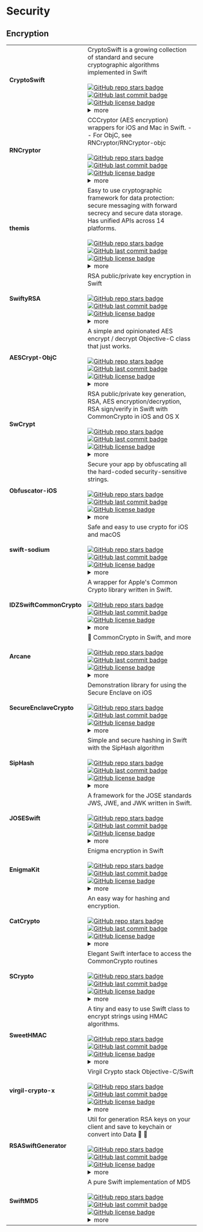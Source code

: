 # Security

## Encryption

| | |
| :- | :- |
| **CryptoSwift** | CryptoSwift is a growing collection of standard and secure cryptographic algorithms implemented in Swift <br><br> [![GitHub repo stars badge](https://img.shields.io/github/stars/krzyzanowskim/CryptoSwift?style=flat)](https://github.com/krzyzanowskim/CryptoSwift) [![GitHub last commit badge](https://img.shields.io/github/last-commit/krzyzanowskim/CryptoSwift?style=flat)](https://github.com/krzyzanowskim/CryptoSwift) [![GitHub license badge](https://img.shields.io/github/license/krzyzanowskim/CryptoSwift?style=flat)](https://github.com/krzyzanowskim/CryptoSwift) <br><details><summary>more</summary>[![Pods compatible badge](https://img.shields.io/badge/CocoaPods-compatible-green.svg?style=flat)](https://github.com/CocoaPods/CocoaPods) ![Pods version badge](https://img.shields.io/cocoapods/v/CryptoSwift) ![Pods language badge](https://img.shields.io/badge/Lang-Swift_%205.6%2B%20-orange.svg?style=flat) ![Pods platform badge](https://img.shields.io/badge/Platforms-%20ios%2011.0%2B%20%7C%20tvos%2011.0%2B%20%7C%20osx%2010.13%2B%20%7C%20watchos%204.0%2B%20-red.svg?style=flat)<br><br>[![SPM compatible](https://img.shields.io/badge/SPM-compatible-green.svg?style=flat)](https://github.com/apple/swift-package-manager) ![SPM language badge](https://img.shields.io/badge/Lang-Swift_%205%2B%20-orange.svg?style=flat)<br><br>[![Carthage compatible](https://img.shields.io/badge/Carthage-compatible-green.svg?style=flat)](https://github.com/Carthage/Carthage)<br><br>![GitHub release version badge](https://img.shields.io/github/v/release/krzyzanowskim/CryptoSwift?style=flat)<br>![GitHub issues badge](https://img.shields.io/github/issues/krzyzanowskim/CryptoSwift?style=flat) ![GitHub pull requests badge](https://img.shields.io/github/issues-pr/krzyzanowskim/CryptoSwift?style=flat) ![GitHub code size in bytes badge](https://img.shields.io/github/languages/code-size/krzyzanowskim/CryptoSwift?style=flat)</details> |
| **RNCryptor** | CCCryptor (AES encryption) wrappers for iOS and Mac in Swift. -- For ObjC, see RNCryptor/RNCryptor-objc <br><br> [![GitHub repo stars badge](https://img.shields.io/github/stars/RNCryptor/RNCryptor?style=flat)](https://github.com/RNCryptor/RNCryptor) [![GitHub last commit badge](https://img.shields.io/github/last-commit/RNCryptor/RNCryptor?style=flat)](https://github.com/RNCryptor/RNCryptor) [![GitHub license badge](https://img.shields.io/github/license/RNCryptor/RNCryptor?style=flat)](https://github.com/RNCryptor/RNCryptor) <br><details><summary>more</summary>[![Pods compatible badge](https://img.shields.io/badge/CocoaPods-compatible-green.svg?style=flat)](https://github.com/CocoaPods/CocoaPods) ![Pods version badge](https://img.shields.io/cocoapods/v/RNCryptor) ![Pods language badge](https://img.shields.io/badge/Lang-Swift_%205.0%2B%20-orange.svg?style=flat) ![Pods platform badge](https://img.shields.io/badge/Platforms-%20ios%2011.0%2B%20%7C%20tvos%2011.0%2B%20%7C%20osx%2010.13%2B%20%7C%20watchos%204.0%2B%20-red.svg?style=flat)<br><br>[![SPM compatible](https://img.shields.io/badge/SPM-compatible-green.svg?style=flat)](https://github.com/apple/swift-package-manager)<br><br>[![Carthage compatible](https://img.shields.io/badge/Carthage-compatible-green.svg?style=flat)](https://github.com/Carthage/Carthage)<br><br>![GitHub release version badge](https://img.shields.io/github/v/release/RNCryptor/RNCryptor?style=flat)<br>![Language badge](https://img.shields.io/badge/Lang-Swift_%20%5B%275.0%5Cn%27%5D%20-red.svg?style=flat)<br>![GitHub issues badge](https://img.shields.io/github/issues/RNCryptor/RNCryptor?style=flat) ![GitHub pull requests badge](https://img.shields.io/github/issues-pr/RNCryptor/RNCryptor?style=flat) ![GitHub code size in bytes badge](https://img.shields.io/github/languages/code-size/RNCryptor/RNCryptor?style=flat)</details> |
| **themis** | Easy to use cryptographic framework for data protection: secure messaging with forward secrecy and secure data storage. Has unified APIs across 14 platforms. <br><br> [![GitHub repo stars badge](https://img.shields.io/github/stars/cossacklabs/themis?style=flat)](https://github.com/cossacklabs/themis) [![GitHub last commit badge](https://img.shields.io/github/last-commit/cossacklabs/themis?style=flat)](https://github.com/cossacklabs/themis) [![GitHub license badge](https://img.shields.io/github/license/cossacklabs/themis?style=flat)](https://github.com/cossacklabs/themis) <br><details><summary>more</summary>[![Pods compatible badge](https://img.shields.io/badge/CocoaPods-compatible-green.svg?style=flat)](https://github.com/CocoaPods/CocoaPods) ![Pods version badge](https://img.shields.io/cocoapods/v/themis) ![Pods platform badge](https://img.shields.io/badge/Platforms-%20ios%2010.0%2B%20%7C%20osx%2010.11%2B%20-red.svg?style=flat)<br><br>[![SPM compatible](https://img.shields.io/badge/SPM-compatible-green.svg?style=flat)](https://github.com/apple/swift-package-manager)<br><br>![GitHub release version badge](https://img.shields.io/github/v/release/cossacklabs/themis?style=flat)<br>![GitHub issues badge](https://img.shields.io/github/issues/cossacklabs/themis?style=flat) ![GitHub pull requests badge](https://img.shields.io/github/issues-pr/cossacklabs/themis?style=flat) ![GitHub code size in bytes badge](https://img.shields.io/github/languages/code-size/cossacklabs/themis?style=flat)</details> |
| **SwiftyRSA** | RSA public/private key encryption in Swift <br><br> [![GitHub repo stars badge](https://img.shields.io/github/stars/TakeScoop/SwiftyRSA?style=flat)](https://github.com/TakeScoop/SwiftyRSA) [![GitHub last commit badge](https://img.shields.io/github/last-commit/TakeScoop/SwiftyRSA?style=flat)](https://github.com/TakeScoop/SwiftyRSA) [![GitHub license badge](https://img.shields.io/github/license/TakeScoop/SwiftyRSA?style=flat)](https://github.com/TakeScoop/SwiftyRSA) <br><details><summary>more</summary>[![Pods compatible badge](https://img.shields.io/badge/CocoaPods-compatible-green.svg?style=flat)](https://github.com/CocoaPods/CocoaPods) ![Pods version badge](https://img.shields.io/cocoapods/v/SwiftyRSA) ![Pods language badge](https://img.shields.io/badge/Lang-Swift_%205.0%2B%20-orange.svg?style=flat) ![Pods platform badge](https://img.shields.io/badge/Platforms-%20ios%2010.0%2B%20%7C%20tvos%2011.0%2B%20%7C%20watchos%204.3%2B%20-red.svg?style=flat)<br><br>[![SPM compatible](https://img.shields.io/badge/SPM-compatible-green.svg?style=flat)](https://github.com/apple/swift-package-manager)<br><br>[![Carthage compatible](https://img.shields.io/badge/Carthage-compatible-green.svg?style=flat)](https://github.com/Carthage/Carthage)<br><br>![GitHub release version badge](https://img.shields.io/github/v/release/TakeScoop/SwiftyRSA?style=flat)<br>![GitHub issues badge](https://img.shields.io/github/issues/TakeScoop/SwiftyRSA?style=flat) ![GitHub pull requests badge](https://img.shields.io/github/issues-pr/TakeScoop/SwiftyRSA?style=flat) ![GitHub code size in bytes badge](https://img.shields.io/github/languages/code-size/TakeScoop/SwiftyRSA?style=flat)</details> |
| **AESCrypt-ObjC** | A simple and opinionated AES encrypt / decrypt Objective-C class that just works. <br><br> [![GitHub repo stars badge](https://img.shields.io/github/stars/Gurpartap/AESCrypt-ObjC?style=flat)](https://github.com/Gurpartap/AESCrypt-ObjC) [![GitHub last commit badge](https://img.shields.io/github/last-commit/Gurpartap/AESCrypt-ObjC?style=flat)](https://github.com/Gurpartap/AESCrypt-ObjC) [![GitHub license badge](https://img.shields.io/github/license/Gurpartap/AESCrypt-ObjC?style=flat)](https://github.com/Gurpartap/AESCrypt-ObjC) <br><details><summary>more</summary>![GitHub release version badge](https://img.shields.io/github/v/release/Gurpartap/AESCrypt-ObjC?style=flat)<br>![GitHub issues badge](https://img.shields.io/github/issues/Gurpartap/AESCrypt-ObjC?style=flat) ![GitHub pull requests badge](https://img.shields.io/github/issues-pr/Gurpartap/AESCrypt-ObjC?style=flat) ![GitHub code size in bytes badge](https://img.shields.io/github/languages/code-size/Gurpartap/AESCrypt-ObjC?style=flat)</details> |
| **SwCrypt** | RSA public/private key generation, RSA, AES encryption/decryption, RSA sign/verify in Swift with CommonCrypto in iOS and OS X <br><br> [![GitHub repo stars badge](https://img.shields.io/github/stars/soyersoyer/SwCrypt?style=flat)](https://github.com/soyersoyer/SwCrypt) [![GitHub last commit badge](https://img.shields.io/github/last-commit/soyersoyer/SwCrypt?style=flat)](https://github.com/soyersoyer/SwCrypt) [![GitHub license badge](https://img.shields.io/github/license/soyersoyer/SwCrypt?style=flat)](https://github.com/soyersoyer/SwCrypt) <br><details><summary>more</summary>[![Pods compatible badge](https://img.shields.io/badge/CocoaPods-compatible-green.svg?style=flat)](https://github.com/CocoaPods/CocoaPods) ![Pods version badge](https://img.shields.io/cocoapods/v/SwCrypt) ![Pods language badge](https://img.shields.io/badge/Lang-Swift_%204.2%2B%20-orange.svg?style=flat) ![Pods platform badge](https://img.shields.io/badge/Platforms-%20ios%208.0%2B%20%7C%20tvos%2011.0%2B%20%7C%20osx%2010.12%2B%20%7C%20watchos%203.0%2B%20-red.svg?style=flat)<br><br>[![SPM compatible](https://img.shields.io/badge/SPM-compatible-green.svg?style=flat)](https://github.com/apple/swift-package-manager)<br><br>[![Carthage compatible](https://img.shields.io/badge/Carthage-compatible-green.svg?style=flat)](https://github.com/Carthage/Carthage)<br><br>![GitHub release version badge](https://img.shields.io/github/v/release/soyersoyer/SwCrypt?style=flat)<br>![GitHub issues badge](https://img.shields.io/github/issues/soyersoyer/SwCrypt?style=flat) ![GitHub pull requests badge](https://img.shields.io/github/issues-pr/soyersoyer/SwCrypt?style=flat) ![GitHub code size in bytes badge](https://img.shields.io/github/languages/code-size/soyersoyer/SwCrypt?style=flat)</details> |
| **Obfuscator-iOS** | Secure your app by obfuscating all the hard-coded security-sensitive strings. <br><br> [![GitHub repo stars badge](https://img.shields.io/github/stars/pjebs/Obfuscator-iOS?style=flat)](https://github.com/pjebs/Obfuscator-iOS) [![GitHub last commit badge](https://img.shields.io/github/last-commit/pjebs/Obfuscator-iOS?style=flat)](https://github.com/pjebs/Obfuscator-iOS) [![GitHub license badge](https://img.shields.io/github/license/pjebs/Obfuscator-iOS?style=flat)](https://github.com/pjebs/Obfuscator-iOS) <br><details><summary>more</summary>[![Pods compatible badge](https://img.shields.io/badge/CocoaPods-compatible-green.svg?style=flat)](https://github.com/CocoaPods/CocoaPods) ![Pods version badge](https://img.shields.io/cocoapods/v/Obfuscator-iOS)<br><br>[![SPM compatible](https://img.shields.io/badge/SPM-compatible-green.svg?style=flat)](https://github.com/apple/swift-package-manager)<br><br>![GitHub release version badge](https://img.shields.io/github/v/release/pjebs/Obfuscator-iOS?style=flat)<br>![GitHub issues badge](https://img.shields.io/github/issues/pjebs/Obfuscator-iOS?style=flat) ![GitHub pull requests badge](https://img.shields.io/github/issues-pr/pjebs/Obfuscator-iOS?style=flat) ![GitHub code size in bytes badge](https://img.shields.io/github/languages/code-size/pjebs/Obfuscator-iOS?style=flat)</details> |
| **swift-sodium** | Safe and easy to use crypto for iOS and macOS <br><br> [![GitHub repo stars badge](https://img.shields.io/github/stars/jedisct1/swift-sodium?style=flat)](https://github.com/jedisct1/swift-sodium) [![GitHub last commit badge](https://img.shields.io/github/last-commit/jedisct1/swift-sodium?style=flat)](https://github.com/jedisct1/swift-sodium) [![GitHub license badge](https://img.shields.io/github/license/jedisct1/swift-sodium?style=flat)](https://github.com/jedisct1/swift-sodium) <br><details><summary>more</summary>[![Pods compatible badge](https://img.shields.io/badge/CocoaPods-compatible-green.svg?style=flat)](https://github.com/CocoaPods/CocoaPods) ![Pods version badge](https://img.shields.io/cocoapods/v/swift-sodium) ![Pods language badge](https://img.shields.io/badge/Lang-Swift_%205.0%2B%20-orange.svg?style=flat) ![Pods platform badge](https://img.shields.io/badge/Platforms-%20ios%209.0%2B%20%7C%20osx%2010.11%2B%20%7C%20watchos%205.0%2B%20-red.svg?style=flat)<br><br>[![SPM compatible](https://img.shields.io/badge/SPM-compatible-green.svg?style=flat)](https://github.com/apple/swift-package-manager)<br><br>![GitHub release version badge](https://img.shields.io/github/v/release/jedisct1/swift-sodium?style=flat)<br>![GitHub issues badge](https://img.shields.io/github/issues/jedisct1/swift-sodium?style=flat) ![GitHub pull requests badge](https://img.shields.io/github/issues-pr/jedisct1/swift-sodium?style=flat) ![GitHub code size in bytes badge](https://img.shields.io/github/languages/code-size/jedisct1/swift-sodium?style=flat)</details> |
| **IDZSwiftCommonCrypto** | A wrapper for Apple's Common Crypto library written in Swift. <br><br> [![GitHub repo stars badge](https://img.shields.io/github/stars/iosdevzone/IDZSwiftCommonCrypto?style=flat)](https://github.com/iosdevzone/IDZSwiftCommonCrypto) [![GitHub last commit badge](https://img.shields.io/github/last-commit/iosdevzone/IDZSwiftCommonCrypto?style=flat)](https://github.com/iosdevzone/IDZSwiftCommonCrypto) [![GitHub license badge](https://img.shields.io/github/license/iosdevzone/IDZSwiftCommonCrypto?style=flat)](https://github.com/iosdevzone/IDZSwiftCommonCrypto) <br><details><summary>more</summary>[![Pods compatible badge](https://img.shields.io/badge/CocoaPods-compatible-green.svg?style=flat)](https://github.com/CocoaPods/CocoaPods) ![Pods version badge](https://img.shields.io/cocoapods/v/IDZSwiftCommonCrypto) ![Pods language badge](https://img.shields.io/badge/Lang-Swift_%205.0%2B%20-orange.svg?style=flat) ![Pods platform badge](https://img.shields.io/badge/Platforms-%20ios%2011.0%2B%20%7C%20tvos%2011.0%2B%20%7C%20osx%2010.13%2B%20%7C%20watchos%205.1%2B%20-red.svg?style=flat)<br><br>[![SPM compatible](https://img.shields.io/badge/SPM-compatible-green.svg?style=flat)](https://github.com/apple/swift-package-manager)<br><br>[![Carthage compatible](https://img.shields.io/badge/Carthage-compatible-green.svg?style=flat)](https://github.com/Carthage/Carthage)<br><br>![GitHub release version badge](https://img.shields.io/github/v/release/iosdevzone/IDZSwiftCommonCrypto?style=flat)<br>![Language badge](https://img.shields.io/badge/Lang-Swift_%20%5B%275.0%5Cn%27%5D%20-red.svg?style=flat)<br>![GitHub issues badge](https://img.shields.io/github/issues/iosdevzone/IDZSwiftCommonCrypto?style=flat) ![GitHub pull requests badge](https://img.shields.io/github/issues-pr/iosdevzone/IDZSwiftCommonCrypto?style=flat) ![GitHub code size in bytes badge](https://img.shields.io/github/languages/code-size/iosdevzone/IDZSwiftCommonCrypto?style=flat)</details> |
| **Arcane** | :trident: CommonCrypto in Swift, and more <br><br> [![GitHub repo stars badge](https://img.shields.io/github/stars/onmyway133/Arcane?style=flat)](https://github.com/onmyway133/Arcane) [![GitHub last commit badge](https://img.shields.io/github/last-commit/onmyway133/Arcane?style=flat)](https://github.com/onmyway133/Arcane) [![GitHub license badge](https://img.shields.io/github/license/onmyway133/Arcane?style=flat)](https://github.com/onmyway133/Arcane) <br><details><summary>more</summary>[![Pods compatible badge](https://img.shields.io/badge/CocoaPods-compatible-green.svg?style=flat)](https://github.com/CocoaPods/CocoaPods) ![Pods version badge](https://img.shields.io/cocoapods/v/Arcane) ![Pods language badge](https://img.shields.io/badge/Lang-Swift_%205.0%2B%20-orange.svg?style=flat) ![Pods platform badge](https://img.shields.io/badge/Platforms-%20ios%208.0%2B%20%7C%20tvos%209.2%2B%20%7C%20osx%2010.9%2B%20%7C%20watchos%203.0%2B%20-red.svg?style=flat)<br><br>[![SPM compatible](https://img.shields.io/badge/SPM-compatible-green.svg?style=flat)](https://github.com/apple/swift-package-manager)<br><br>[![Carthage compatible](https://img.shields.io/badge/Carthage-compatible-green.svg?style=flat)](https://github.com/Carthage/Carthage)<br><br>![GitHub release version badge](https://img.shields.io/github/v/release/onmyway133/Arcane?style=flat)<br>![GitHub issues badge](https://img.shields.io/github/issues/onmyway133/Arcane?style=flat) ![GitHub pull requests badge](https://img.shields.io/github/issues-pr/onmyway133/Arcane?style=flat) ![GitHub code size in bytes badge](https://img.shields.io/github/languages/code-size/onmyway133/Arcane?style=flat)</details> |
| **SecureEnclaveCrypto** | Demonstration library for using the Secure Enclave on iOS <br><br> [![GitHub repo stars badge](https://img.shields.io/github/stars/trailofbits/SecureEnclaveCrypto?style=flat)](https://github.com/trailofbits/SecureEnclaveCrypto) [![GitHub last commit badge](https://img.shields.io/github/last-commit/trailofbits/SecureEnclaveCrypto?style=flat)](https://github.com/trailofbits/SecureEnclaveCrypto) [![GitHub license badge](https://img.shields.io/github/license/trailofbits/SecureEnclaveCrypto?style=flat)](https://github.com/trailofbits/SecureEnclaveCrypto) <br><details><summary>more</summary>![GitHub release version badge](https://img.shields.io/github/v/release/trailofbits/SecureEnclaveCrypto?style=flat)<br>![GitHub issues badge](https://img.shields.io/github/issues/trailofbits/SecureEnclaveCrypto?style=flat) ![GitHub pull requests badge](https://img.shields.io/github/issues-pr/trailofbits/SecureEnclaveCrypto?style=flat) ![GitHub code size in bytes badge](https://img.shields.io/github/languages/code-size/trailofbits/SecureEnclaveCrypto?style=flat)</details> |
| **SipHash** | Simple and secure hashing in Swift with the SipHash algorithm <br><br> [![GitHub repo stars badge](https://img.shields.io/github/stars/attaswift/SipHash?style=flat)](https://github.com/attaswift/SipHash) [![GitHub last commit badge](https://img.shields.io/github/last-commit/attaswift/SipHash?style=flat)](https://github.com/attaswift/SipHash) [![GitHub license badge](https://img.shields.io/github/license/attaswift/SipHash?style=flat)](https://github.com/attaswift/SipHash) <br><details><summary>more</summary>[![Pods compatible badge](https://img.shields.io/badge/CocoaPods-compatible-green.svg?style=flat)](https://github.com/CocoaPods/CocoaPods) ![Pods version badge](https://img.shields.io/cocoapods/v/SipHash) ![Pods platform badge](https://img.shields.io/badge/Platforms-%20ios%208.0%2B%20%7C%20tvos%209.0%2B%20%7C%20osx%2010.9%2B%20%7C%20watchos%202.0%2B%20-red.svg?style=flat)<br><br>[![SPM compatible](https://img.shields.io/badge/SPM-compatible-green.svg?style=flat)](https://github.com/apple/swift-package-manager) ![SPM language badge](https://img.shields.io/badge/Lang-Swift_%204%2B%20-orange.svg?style=flat)<br><br>[![Carthage compatible](https://img.shields.io/badge/Carthage-compatible-green.svg?style=flat)](https://github.com/Carthage/Carthage)<br><br>![GitHub release version badge](https://img.shields.io/github/v/release/attaswift/SipHash?style=flat)<br>![Language badge](https://img.shields.io/badge/Lang-Swift_%20%5B%274.0%27%5D%20-red.svg?style=flat)<br>![GitHub issues badge](https://img.shields.io/github/issues/attaswift/SipHash?style=flat) ![GitHub pull requests badge](https://img.shields.io/github/issues-pr/attaswift/SipHash?style=flat) ![GitHub code size in bytes badge](https://img.shields.io/github/languages/code-size/attaswift/SipHash?style=flat)</details> |
| **JOSESwift** | A framework for the JOSE standards JWS, JWE, and JWK written in Swift. <br><br> [![GitHub repo stars badge](https://img.shields.io/github/stars/airsidemobile/JOSESwift?style=flat)](https://github.com/airsidemobile/JOSESwift) [![GitHub last commit badge](https://img.shields.io/github/last-commit/airsidemobile/JOSESwift?style=flat)](https://github.com/airsidemobile/JOSESwift) [![GitHub license badge](https://img.shields.io/github/license/airsidemobile/JOSESwift?style=flat)](https://github.com/airsidemobile/JOSESwift) <br><details><summary>more</summary>[![Pods compatible badge](https://img.shields.io/badge/CocoaPods-compatible-green.svg?style=flat)](https://github.com/CocoaPods/CocoaPods) ![Pods version badge](https://img.shields.io/cocoapods/v/JOSESwift) ![Pods language badge](https://img.shields.io/badge/Lang-Swift_%205.0%2B%20-orange.svg?style=flat)<br><br>[![SPM compatible](https://img.shields.io/badge/SPM-compatible-green.svg?style=flat)](https://github.com/apple/swift-package-manager) ![SPM language badge](https://img.shields.io/badge/Lang-Swift_%205%2B%20-orange.svg?style=flat) ![SPM platform badge](https://img.shields.io/badge/Platforms-%20iOS%2010%2B%20%7C%20macOS%2010.15%2B%20%7C%20watchOS%204%2B%20-red.svg?style=flat)<br><br>[![Carthage compatible](https://img.shields.io/badge/Carthage-compatible-green.svg?style=flat)](https://github.com/Carthage/Carthage)<br><br>![GitHub release version badge](https://img.shields.io/github/v/release/airsidemobile/JOSESwift?style=flat)<br>![GitHub issues badge](https://img.shields.io/github/issues/airsidemobile/JOSESwift?style=flat) ![GitHub pull requests badge](https://img.shields.io/github/issues-pr/airsidemobile/JOSESwift?style=flat) ![GitHub code size in bytes badge](https://img.shields.io/github/languages/code-size/airsidemobile/JOSESwift?style=flat)</details> |
| **EnigmaKit** | Enigma encryption in Swift <br><br> [![GitHub repo stars badge](https://img.shields.io/github/stars/mikaoj/EnigmaKit?style=flat)](https://github.com/mikaoj/EnigmaKit) [![GitHub last commit badge](https://img.shields.io/github/last-commit/mikaoj/EnigmaKit?style=flat)](https://github.com/mikaoj/EnigmaKit) [![GitHub license badge](https://img.shields.io/github/license/mikaoj/EnigmaKit?style=flat)](https://github.com/mikaoj/EnigmaKit) <br><details><summary>more</summary>[![Pods compatible badge](https://img.shields.io/badge/CocoaPods-compatible-green.svg?style=flat)](https://github.com/CocoaPods/CocoaPods) ![Pods version badge](https://img.shields.io/cocoapods/v/EnigmaKit) ![Pods platform badge](https://img.shields.io/badge/Platforms-%20ios%208.0%2B%20%7C%20tvos%209.0%2B%20%7C%20osx%2010.9%2B%20%7C%20watchos%202.0%2B%20-red.svg?style=flat)<br><br>[![SPM compatible](https://img.shields.io/badge/SPM-compatible-green.svg?style=flat)](https://github.com/apple/swift-package-manager)<br><br>![GitHub release version badge](https://img.shields.io/github/v/release/mikaoj/EnigmaKit?style=flat)<br>![Language badge](https://img.shields.io/badge/Lang-Swift_%20%5B%274.0%5Cn%27%5D%20-red.svg?style=flat)<br>![GitHub issues badge](https://img.shields.io/github/issues/mikaoj/EnigmaKit?style=flat) ![GitHub pull requests badge](https://img.shields.io/github/issues-pr/mikaoj/EnigmaKit?style=flat) ![GitHub code size in bytes badge](https://img.shields.io/github/languages/code-size/mikaoj/EnigmaKit?style=flat)</details> |
| **CatCrypto** | An easy way for hashing and encryption. <br><br> [![GitHub repo stars badge](https://img.shields.io/github/stars/ImKcat/CatCrypto?style=flat)](https://github.com/ImKcat/CatCrypto) [![GitHub last commit badge](https://img.shields.io/github/last-commit/ImKcat/CatCrypto?style=flat)](https://github.com/ImKcat/CatCrypto) [![GitHub license badge](https://img.shields.io/github/license/ImKcat/CatCrypto?style=flat)](https://github.com/ImKcat/CatCrypto) <br><details><summary>more</summary>[![Pods compatible badge](https://img.shields.io/badge/CocoaPods-compatible-green.svg?style=flat)](https://github.com/CocoaPods/CocoaPods) ![Pods version badge](https://img.shields.io/cocoapods/v/CatCrypto) ![Pods platform badge](https://img.shields.io/badge/Platforms-%20ios%208.0%2B%20%7C%20tvos%209.0%2B%20%7C%20osx%2010.10%2B%20%7C%20watchos%202.0%2B%20-red.svg?style=flat)<br><br>[![Carthage compatible](https://img.shields.io/badge/Carthage-compatible-green.svg?style=flat)](https://github.com/Carthage/Carthage)<br><br>![GitHub release version badge](https://img.shields.io/github/v/release/ImKcat/CatCrypto?style=flat)<br>![GitHub issues badge](https://img.shields.io/github/issues/ImKcat/CatCrypto?style=flat) ![GitHub pull requests badge](https://img.shields.io/github/issues-pr/ImKcat/CatCrypto?style=flat) ![GitHub code size in bytes badge](https://img.shields.io/github/languages/code-size/ImKcat/CatCrypto?style=flat)</details> |
| **SCrypto** | Elegant  Swift interface to access the CommonCrypto routines <br><br> [![GitHub repo stars badge](https://img.shields.io/github/stars/sgl0v/SCrypto?style=flat)](https://github.com/sgl0v/SCrypto) [![GitHub last commit badge](https://img.shields.io/github/last-commit/sgl0v/SCrypto?style=flat)](https://github.com/sgl0v/SCrypto) [![GitHub license badge](https://img.shields.io/github/license/sgl0v/SCrypto?style=flat)](https://github.com/sgl0v/SCrypto) <br><details><summary>more</summary>[![Pods compatible badge](https://img.shields.io/badge/CocoaPods-compatible-green.svg?style=flat)](https://github.com/CocoaPods/CocoaPods) ![Pods version badge](https://img.shields.io/cocoapods/v/SCrypto) ![Pods language badge](https://img.shields.io/badge/Lang-Swift_%205.0%2B%20-orange.svg?style=flat) ![Pods platform badge](https://img.shields.io/badge/Platforms-%20ios%209.0%2B%20%7C%20osx%2010.11%2B%20-red.svg?style=flat)<br><br>[![SPM compatible](https://img.shields.io/badge/SPM-compatible-green.svg?style=flat)](https://github.com/apple/swift-package-manager) ![SPM platform badge](https://img.shields.io/badge/Platforms-%20iOS%209%2B%20%7C%20macOS%2010.11%2B%20-red.svg?style=flat)<br><br>[![Carthage compatible](https://img.shields.io/badge/Carthage-compatible-green.svg?style=flat)](https://github.com/Carthage/Carthage)<br><br>![GitHub release version badge](https://img.shields.io/github/v/release/sgl0v/SCrypto?style=flat)<br>![GitHub issues badge](https://img.shields.io/github/issues/sgl0v/SCrypto?style=flat) ![GitHub pull requests badge](https://img.shields.io/github/issues-pr/sgl0v/SCrypto?style=flat) ![GitHub code size in bytes badge](https://img.shields.io/github/languages/code-size/sgl0v/SCrypto?style=flat)</details> |
| **SweetHMAC** | A tiny and easy to use Swift class to encrypt strings using HMAC algorithms. <br><br> [![GitHub repo stars badge](https://img.shields.io/github/stars/jancassio/SweetHMAC?style=flat)](https://github.com/jancassio/SweetHMAC) [![GitHub last commit badge](https://img.shields.io/github/last-commit/jancassio/SweetHMAC?style=flat)](https://github.com/jancassio/SweetHMAC) [![GitHub license badge](https://img.shields.io/github/license/jancassio/SweetHMAC?style=flat)](https://github.com/jancassio/SweetHMAC) <br><details><summary>more</summary>[![Pods compatible badge](https://img.shields.io/badge/CocoaPods-compatible-green.svg?style=flat)](https://github.com/CocoaPods/CocoaPods) ![Pods version badge](https://img.shields.io/cocoapods/v/SweetHMAC) ![Pods platform badge](https://img.shields.io/badge/Platforms-%20ios%209.0%2B%20%7C%20osx%2010.11%2B%20-red.svg?style=flat)<br><br>[![Carthage compatible](https://img.shields.io/badge/Carthage-compatible-green.svg?style=flat)](https://github.com/Carthage/Carthage)<br><br>![GitHub release version badge](https://img.shields.io/github/v/release/jancassio/SweetHMAC?style=flat)<br>![GitHub issues badge](https://img.shields.io/github/issues/jancassio/SweetHMAC?style=flat) ![GitHub pull requests badge](https://img.shields.io/github/issues-pr/jancassio/SweetHMAC?style=flat) ![GitHub code size in bytes badge](https://img.shields.io/github/languages/code-size/jancassio/SweetHMAC?style=flat)</details> |
| **virgil-crypto-x** | Virgil Crypto stack Objective-C/Swift <br><br> [![GitHub repo stars badge](https://img.shields.io/github/stars/VirgilSecurity/virgil-crypto-x?style=flat)](https://github.com/VirgilSecurity/virgil-crypto-x) [![GitHub last commit badge](https://img.shields.io/github/last-commit/VirgilSecurity/virgil-crypto-x?style=flat)](https://github.com/VirgilSecurity/virgil-crypto-x) [![GitHub license badge](https://img.shields.io/github/license/VirgilSecurity/virgil-crypto-x?style=flat)](https://github.com/VirgilSecurity/virgil-crypto-x) <br><details><summary>more</summary>[![Pods compatible badge](https://img.shields.io/badge/CocoaPods-compatible-green.svg?style=flat)](https://github.com/CocoaPods/CocoaPods) ![Pods version badge](https://img.shields.io/cocoapods/v/virgil-crypto-x) ![Pods language badge](https://img.shields.io/badge/Lang-Swift_%205.0%2B%20-orange.svg?style=flat) ![Pods platform badge](https://img.shields.io/badge/Platforms-%20ios%2011.0%2B%20%7C%20tvos%2011.0%2B%20%7C%20osx%2010.13%2B%20%7C%20watchos%204.0%2B%20-red.svg?style=flat)<br><br>[![SPM compatible](https://img.shields.io/badge/SPM-compatible-green.svg?style=flat)](https://github.com/apple/swift-package-manager) ![SPM platform badge](https://img.shields.io/badge/Platforms-%20iOS%2011%2B%20%7C%20tvOS%2011%2B%20%7C%20macOS%2010.13%2B%20%7C%20watchOS%204%2B%20-red.svg?style=flat)<br><br>[![Carthage compatible](https://img.shields.io/badge/Carthage-compatible-green.svg?style=flat)](https://github.com/Carthage/Carthage)<br><br>![GitHub release version badge](https://img.shields.io/github/v/release/VirgilSecurity/virgil-crypto-x?style=flat)<br>![GitHub issues badge](https://img.shields.io/github/issues/VirgilSecurity/virgil-crypto-x?style=flat) ![GitHub pull requests badge](https://img.shields.io/github/issues-pr/VirgilSecurity/virgil-crypto-x?style=flat) ![GitHub code size in bytes badge](https://img.shields.io/github/languages/code-size/VirgilSecurity/virgil-crypto-x?style=flat)</details> |
| **RSASwiftGenerator** | Util for generation RSA keys on your client and save to keychain or convert into Data 🔑 🔐 <br><br> [![GitHub repo stars badge](https://img.shields.io/github/stars/4taras4/RSASwiftGenerator?style=flat)](https://github.com/4taras4/RSASwiftGenerator) [![GitHub last commit badge](https://img.shields.io/github/last-commit/4taras4/RSASwiftGenerator?style=flat)](https://github.com/4taras4/RSASwiftGenerator) [![GitHub license badge](https://img.shields.io/github/license/4taras4/RSASwiftGenerator?style=flat)](https://github.com/4taras4/RSASwiftGenerator) <br><details><summary>more</summary>[![Pods compatible badge](https://img.shields.io/badge/CocoaPods-compatible-green.svg?style=flat)](https://github.com/CocoaPods/CocoaPods) ![Pods version badge](https://img.shields.io/cocoapods/v/RSASwiftGenerator) ![Pods language badge](https://img.shields.io/badge/Lang-Swift_%205.0%2B%20-orange.svg?style=flat) ![Pods platform badge](https://img.shields.io/badge/Platforms-%20ios%2010.0%2B%20-red.svg?style=flat)<br><br>[![SPM compatible](https://img.shields.io/badge/SPM-compatible-green.svg?style=flat)](https://github.com/apple/swift-package-manager)<br><br>![GitHub release version badge](https://img.shields.io/github/v/release/4taras4/RSASwiftGenerator?style=flat)<br>![GitHub issues badge](https://img.shields.io/github/issues/4taras4/RSASwiftGenerator?style=flat) ![GitHub pull requests badge](https://img.shields.io/github/issues-pr/4taras4/RSASwiftGenerator?style=flat) ![GitHub code size in bytes badge](https://img.shields.io/github/languages/code-size/4taras4/RSASwiftGenerator?style=flat)</details> |
| **SwiftMD5** | A pure Swift implementation of MD5 <br><br> [![GitHub repo stars badge](https://img.shields.io/github/stars/mpurland/SwiftMD5?style=flat)](https://github.com/mpurland/SwiftMD5) [![GitHub last commit badge](https://img.shields.io/github/last-commit/mpurland/SwiftMD5?style=flat)](https://github.com/mpurland/SwiftMD5) [![GitHub license badge](https://img.shields.io/github/license/mpurland/SwiftMD5?style=flat)](https://github.com/mpurland/SwiftMD5) <br><details><summary>more</summary>[![Carthage compatible](https://img.shields.io/badge/Carthage-compatible-green.svg?style=flat)](https://github.com/Carthage/Carthage)<br><br>![GitHub release version badge](https://img.shields.io/github/v/release/mpurland/SwiftMD5?style=flat)<br>![GitHub issues badge](https://img.shields.io/github/issues/mpurland/SwiftMD5?style=flat) ![GitHub pull requests badge](https://img.shields.io/github/issues-pr/mpurland/SwiftMD5?style=flat) ![GitHub code size in bytes badge](https://img.shields.io/github/languages/code-size/mpurland/SwiftMD5?style=flat)</details> |

<br>

